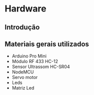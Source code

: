 # Hardware

## Introdução

## Materiais gerais utilizados

* Arduino Pro Mini
* Módulo RF 433 HC-12
* Sensor Ultrassom HC-SR04
* NodeMCU
* Servo motor
* Leds
* Matriz Led

